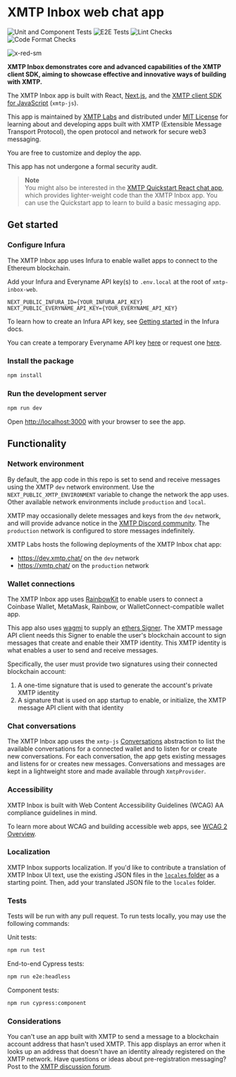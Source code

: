 # XMTP Inbox web chat app

![Unit and Component Tests](https://github.com/xmtp-labs/xmtp-inbox-web/actions/workflows/tests.yml/badge.svg)
![E2E Tests](https://github.com/xmtp-labs/xmtp-inbox-web/actions/workflows/cypress.yml/badge.svg)
![Lint Checks](https://github.com/xmtp-labs/xmtp-inbox-web/actions/workflows/lint.yml/badge.svg)
![Code Format Checks](https://github.com/xmtp-labs/xmtp-inbox-web/actions/workflows/fmt-check.yml/badge.svg)

![x-red-sm](https://user-images.githubusercontent.com/510695/163488403-1fb37e86-c673-4b48-954e-8460ae4d4b05.png)

**XMTP Inbox demonstrates core and advanced capabilities of the XMTP client SDK, aiming to showcase effective and innovative ways of building with XMTP.**

The XMTP Inbox app is built with React, [Next.js](https://nextjs.org/), and the [XMTP client SDK for JavaScript](https://github.com/xmtp/xmtp-js) (`xmtp-js`).

This app is maintained by [XMTP Labs](https://xmtplabs.com) and distributed under [MIT License](./LICENSE) for learning about and developing apps built with XMTP (Extensible Message Transport Protocol), the open protocol and network for secure web3 messaging.

You are free to customize and deploy the app.

This app has not undergone a formal security audit.

> **Note**  
> You might also be interested in the [XMTP Quickstart React chat app](https://github.com/xmtp/xmtp-quickstart-react), which provides lighter-weight code than the XMTP Inbox app. You can use the Quickstart app to learn to build a basic messaging app.

## Get started

### Configure Infura

The XMTP Inbox app uses Infura to enable wallet apps to connect to the Ethereum blockchain.

Add your Infura and Everyname API key(s) to `.env.local` at the root of `xmtp-inbox-web`.

```
NEXT_PUBLIC_INFURA_ID={YOUR_INFURA_API_KEY}
NEXT_PUBLIC_EVERYNAME_API_KEY={YOUR_EVERYNAME_API_KEY}
```

To learn how to create an Infura API key, see [Getting started](https://docs.infura.io/infura/getting-started) in the Infura docs.

You can create a temporary Everyname API key [here](https://docs.everyname.xyz/api/get-a-trial-api-key) or request one [here](https://weightless.so/hgd2zt6r).

### Install the package

```bash
npm install
```

### Run the development server

```bash
npm run dev
```

Open [http://localhost:3000](http://localhost:3000) with your browser to see the app.

## Functionality

### Network environment

By default, the app code in this repo is set to send and receive messages using the XMTP `dev` network environment. Use the `NEXT_PUBLIC_XMTP_ENVIRONMENT` variable to change the network the app uses. Other available network environments include `production` and `local`.

XMTP may occasionally delete messages and keys from the `dev` network, and will provide advance notice in the [XMTP Discord community](https://discord.gg/xmtp). The `production` network is configured to store messages indefinitely.

XMTP Labs hosts the following deployments of the XMTP Inbox chat app:

- https://dev.xmtp.chat/ on the `dev` network
- https://xmtp.chat/ on the `production` network

### Wallet connections

The XMTP Inbox app uses [RainbowKit](https://www.rainbowkit.com/) to enable users to connect a Coinbase Wallet, MetaMask, Rainbow, or WalletConnect-compatible wallet app.

This app also uses [wagmi](https://wagmi.sh/) to supply an [ethers Signer](https://docs.ethers.org/v5/api/signer/). The XMTP message API client needs this Signer to enable the user's blockchain account to sign messages that create and enable their XMTP identity. This XMTP identity is what enables a user to send and receive messages.

Specifically, the user must provide two signatures using their connected blockchain account:

1. A one-time signature that is used to generate the account's private XMTP identity
2. A signature that is used on app startup to enable, or initialize, the XMTP message API client with that identity

### Chat conversations

The XMTP Inbox app uses the `xmtp-js` [Conversations](https://github.com/xmtp/xmtp-js#conversations) abstraction to list the available conversations for a connected wallet and to listen for or create new conversations. For each conversation, the app gets existing messages and listens for or creates new messages. Conversations and messages are kept in a lightweight store and made available through `XmtpProvider`.

### Accessibility

XMTP Inbox is built with Web Content Accessibility Guidelines (WCAG) AA compliance guidelines in mind.

To learn more about WCAG and building accessible web apps, see [WCAG 2 Overview](https://www.w3.org/WAI/standards-guidelines/wcag/).

### Localization

XMTP Inbox supports localization. If you'd like to contribute a translation of XMTP Inbox UI text, use the existing JSON files in the [`locales` folder](locales) as a starting point. Then, add your translated JSON file to the `locales` folder.

### Tests

Tests will be run with any pull request. To run tests locally, you may use the following commands:

Unit tests:

```bash
npm run test
```

End-to-end Cypress tests:

```bash
npm run e2e:headless
```

Component tests:

```bash
npm run cypress:component
```

### Considerations

You can't use an app built with XMTP to send a message to a blockchain account address that hasn't used XMTP. This app displays an error when it looks up an address that doesn't have an identity already registered on the XMTP network. Have questions or ideas about pre-registration messaging? Post to the [XMTP discussion forum](https://github.com/orgs/xmtp/discussions).
